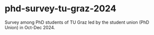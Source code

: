 # phd-survey-tu-graz-2024
Survey among PhD students of TU Graz led by the student union (PhD Union) in Oct-Dec 2024.
